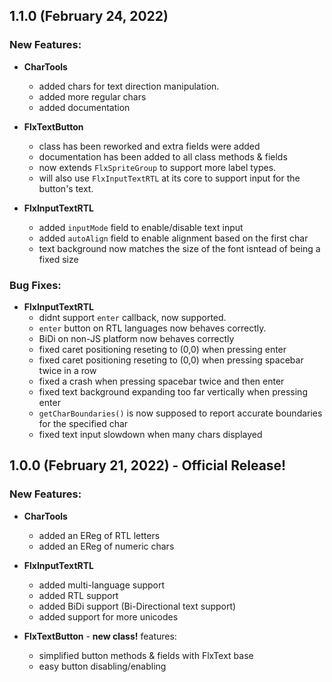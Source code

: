 1.1.0 (February 24, 2022)
--- 
### New Features:

- **CharTools** 
    - added chars for text direction manipulation.
    - added more regular chars
    - added documentation

- **FlxTextButton** 
    - class has been reworked and extra fields were added
    - documentation has been added to all class methods & fields
    - now extends `FlxSpriteGroup` to support more label types.
    - will also use `FlxInputTextRTL` at its core to support input for the button's text.

- **FlxInputTextRTL**
    - added `inputMode` field to enable/disable text input
    - added `autoAlign` field to enable alignment based on the first char
    - text background now matches the size of the font isntead of being a fixed size

### Bug Fixes:

- **FlxInputTextRTL**
    - didnt support `enter` callback, now supported.
    - `enter` button on RTL languages now behaves correctly.
    - BiDi on non-JS platform now behaves correctly
    - fixed caret positioning reseting to (0,0) when pressing enter
    - fixed caret positioning reseting to (0,0) when pressing spacebar twice in a row
    - fixed a crash when pressing spacebar twice and then enter
    - fixed text background expanding too far vertically when pressing enter
    - `getCharBoundaries()` is now supposed to report accurate boundaries for the specified char
    - fixed text input slowdown when many chars displayed


1.0.0 (February 21, 2022) - **Official Release!**
---
### New Features:

- **CharTools**
    - added an EReg of RTL letters
    - added an EReg of numeric chars

- **FlxInputTextRTL**
    - added multi-language support
    - added RTL support
    - added BiDi support (Bi-Directional text support)
    - added support for more unicodes

- **FlxTextButton** - **new class!** features:
    - simplified button methods & fields with FlxText base
    - easy button disabling/enabling


